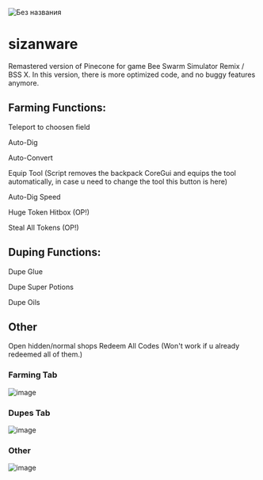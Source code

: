  ![Без названия](https://github.com/user-attachments/assets/569126dd-855b-4602-bcad-2983f2877fd7)
# sizanware
Remastered version of Pinecone for game Bee Swarm Simulator Remix / BSS X. In this version, there is more optimized code, and no buggy features anymore.

## Farming Functions:
Teleport to choosen field

Auto-Dig

Auto-Convert

Equip Tool (Script removes the backpack CoreGui and equips the tool automatically, in case u need to change the tool this button is here)

Auto-Dig Speed

Huge Token Hitbox (OP!)

Steal All Tokens (OP!)

## Duping Functions:
Dupe Glue

Dupe Super Potions

Dupe Oils

## Other
Open hidden/normal shops
Redeem All Codes (Won't work if u already redeemed all of them.)


### Farming Tab
![image](https://github.com/user-attachments/assets/19657b0a-8d53-44e8-8698-875cf96cd7eb)
### Dupes Tab
![image](https://github.com/user-attachments/assets/0b83c649-56cd-41cb-bd8f-004d1c9a34a4)
### Other
![image](https://github.com/user-attachments/assets/63072413-b171-4b47-b2ca-da2cb9298da8)




